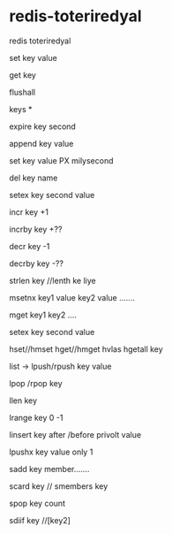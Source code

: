 # redis-toteriredyal
redis toteriredyal

set key value

get key 

flushall

keys *

expire key second

append key value

set key value PX milysecond

del key name

setex key second value

incr key +1

incrby key +??

decr key -1

decrby key -??

strlen key  //lenth ke liye

msetnx key1 value key2 value .......

mget key1 key2 ....

setex key second value 

hset//hmset
hget//hmget 
hvlas
hgetall key 

list -> lpush/rpush  key value

lpop /rpop  key 
 
llen key 

lrange key 0 -1  

linsert key after /before privolt value

lpushx key value  only 1  

sadd key member.......

scard key // smembers key  

spop key count

sdiif key //[key2]


